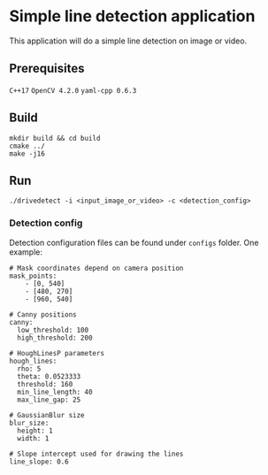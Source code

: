 # Simple line detection application

This application will do a simple line detection on image or video.

## Prerequisites

`C++17`
`OpenCV 4.2.0`
`yaml-cpp 0.6.3`

## Build
```
mkdir build && cd build
cmake ../
make -j16
```

## Run
`./drivedetect -i <input_image_or_video> -c <detection_config>`

### Detection config

Detection configuration files can be found under `configs` folder. One example:
```
# Mask coordinates depend on camera position
mask_points:
    - [0, 540]
    - [480, 270]
    - [960, 540]

# Canny positions
canny:
  low_threshold: 100
  high_threshold: 200

# HoughLinesP parameters
hough_lines:
  rho: 5
  theta: 0.0523333
  threshold: 160
  min_line_length: 40
  max_line_gap: 25

# GaussianBlur size
blur_size:
  height: 1
  width: 1

# Slope intercept used for drawing the lines
line_slope: 0.6
```